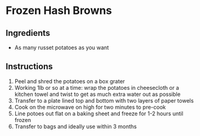 # Frozen Hash Browns

## Ingredients

* As many russet potatoes as you want

## Instructions

1. Peel and shred the potatoes on a box grater
1. Working 1lb  or so at a time: wrap the potatoes in cheesecloth or a kitchen towel and twist to get as much extra water out as possible
1. Transfer to a plate lined top and bottom with two layers of paper towels
1. Cook on the microwave on high for two minutes to pre-cook
1. Line potoes out flat on a baking sheet and freeze for 1-2 hours until frozen
1. Transfer to bags and ideally use within 3 months
